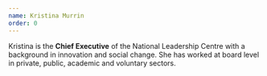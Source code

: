 ```yaml
---
name: Kristina Murrin
order: 0
---
```


Kristina is the **Chief Executive** of the National Leadership Centre with a background in innovation and social change. She has worked at board level in private, public, academic and voluntary sectors.
